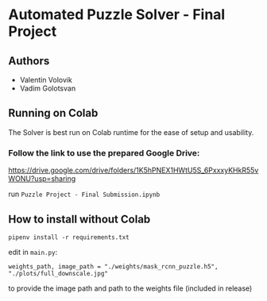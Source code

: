 # Automated Puzzle Solver - Final Project


## Authors
- Valentin Volovik
- Vadim Golotsvan

## Running on Colab
The Solver is best run on Colab runtime for the ease of setup and usability.

### Follow the link to use the prepared Google Drive:

https://drive.google.com/drive/folders/1K5hPNEX1HWtU5S_6PxxxyKHkR55vWONU?usp=sharing

run `Puzzle Project - Final Submission.ipynb`

## How to install without Colab
`pipenv install -r requirements.txt` 

edit in `main.py`:

`weights_path, image_path = "./weights/mask_rcnn_puzzle.h5", "./plots/full_downscale.jpg"` 

to provide the image path and
path to the weights file (included in release)  
